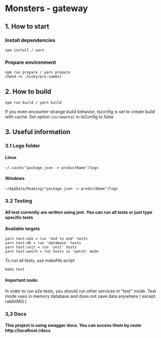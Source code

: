 # Monsters - gateway

## 1. How to start

### Install dependencies

```shell
npm install / yarn
```

### Prepare environment

```shell
npm run prepare / yarn prepare
chmod +x .husky/pre-commit
```

## 2. How to build

```shell
npm run build / yarn build
```

If you even encounter strange build behavior, tsconfig is set to create build with cache. Set option `incremental` in
tsConfig to false

## 3. Useful information

### 3.1 Logs folder

#### Linux

```text
~/.cache/"package.json -> productName"/logs
```

#### Windows

```text
~/AppData/Roaming/"package.json -> productName"/logs
```

### 3.2 Testing

#### All test currently are written using jest. You can run all tests or just type specific tests

#### Available targets

```text
yarn test:e2e = run 'end to end' tests
yarn test:db = run 'database' tests
yarn test:unit = run 'unit' tests
yarn test:watch = run tests in 'watch' mode
```

To run all tests, use makefile script

```text
make test
```

#### Important node:

In order to run e2e tests, you should run other services in "test" mode. Test mode uses in memory database and does not
save data anywhere ( except rabbitMQ )

### 3,3 Docs

#### This project is using swagger docs. You can access them by route http://localhost:<port>/docs